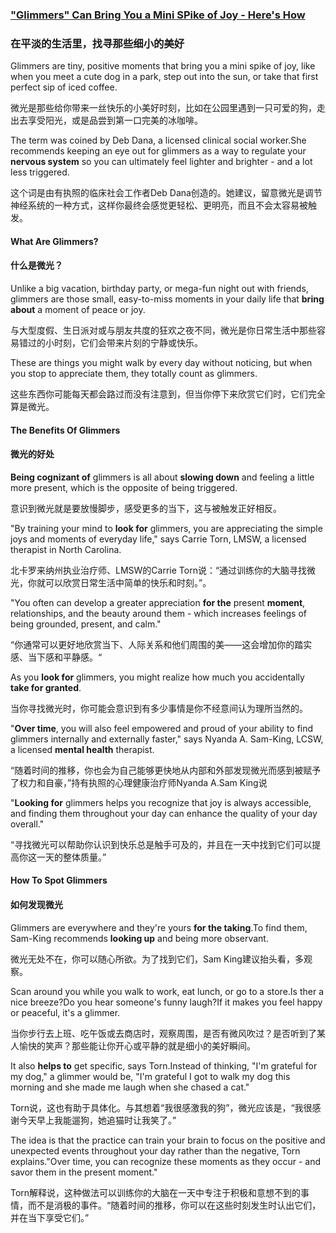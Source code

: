 ### ["Glimmers" Can Bring You a Mini SPike of Joy - Here's How](https://web.shanbay.com/reading/web-news/articles/zlpex)
### 在平淡的生活里，找寻那些细小的美好

Glimmers are tiny, positive moments that bring you a mini spike of joy, like when you meet a cute dog in a park, step out into the sun, or take that first perfect sip of iced coffee.

微光是那些给你带来一丝快乐的小美好时刻，比如在公园里遇到一只可爱的狗，走出去享受阳光，或是品尝到第一口完美的冰咖啡。

The term was coined by Deb Dana, a licensed clinical social worker.She recommends keeping an eye out for glimmers as a way to regulate your **nervous system** so you can ultimately feel lighter and brighter - and a lot less triggered.

这个词是由有执照的临床社会工作者Deb Dana创造的。她建议，留意微光是调节神经系统的一种方式，这样你最终会感觉更轻松、更明亮，而且不会太容易被触发。

#### What Are Glimmers?

#### 什么是微光？

Unlike a big vacation, birthday party, or mega-fun night out with friends, glimmers are those small, easy-to-miss moments in your daily life that **bring about** a moment of peace or joy.

与大型度假、生日派对或与朋友共度的狂欢之夜不同，微光是你日常生活中那些容易错过的小时刻，它们会带来片刻的宁静或快乐。

These are things you might walk by every day without noticing, but when you stop to appreciate them, they totally count as glimmers.

这些东西你可能每天都会路过而没有注意到，但当你停下来欣赏它们时，它们完全算是微光。

#### The Benefits Of Glimmers

#### 微光的好处

**Being cognizant of** glimmers is all about **slowing down** and feeling a little more present, which is the opposite of being triggered.

意识到微光就是要放慢脚步，感受更多的当下，这与被触发正好相反。

"By training your mind to **look for** glimmers, you are appreciating the simple joys and moments of everyday life," says Carrie Torn, LMSW, a licensed therapist in North Carolina.

北卡罗来纳州执业治疗师、LMSW的Carrie Torn说：“通过训练你的大脑寻找微光，你就可以欣赏日常生活中简单的快乐和时刻。”。

"You often can develop a greater appreciation **for the** present **moment**, relationships, and the beauty around them - which increases feelings of being grounded, present, and calm."

“你通常可以更好地欣赏当下、人际关系和他们周围的美——这会增加你的踏实感、当下感和平静感。“

As you **look for** glimmers, you might realize how much you accidentally **take for granted**.

当你寻找微光时，你可能会意识到有多少事情是你不经意间认为理所当然的。

"**Over time**, you will also feel empowered and proud of your ability to find glimmers internally and externally faster," says Nyanda A. Sam-King, LCSW, a licensed **mental health** therapist.

“随着时间的推移，你也会为自己能够更快地从内部和外部发现微光而感到被赋予了权力和自豪，”持有执照的心理健康治疗师Nyanda A.Sam King说

"**Looking for** glimmers helps you recognize that joy is always accessible, and finding them throughout your day can enhance the quality of your day overall."

“寻找微光可以帮助你认识到快乐总是触手可及的，并且在一天中找到它们可以提高你这一天的整体质量。”

#### How To Spot Glimmers

#### 如何发现微光

Glimmers are everywhere and they're yours **for the taking**.To find them, Sam-King recommends **looking up** and being more observant.

微光无处不在，你可以随心所欲。为了找到它们，Sam King建议抬头看，多观察。

Scan around you while you walk to work, eat lunch, or go to a store.Is ther a nice breeze?Do you hear someone's funny laugh?If it makes you feel happy or peaceful, it's a glimmer.

当你步行去上班、吃午饭或去商店时，观察周围，是否有微风吹过？是否听到了某人愉快的笑声？那些能让你开心或平静的就是细小的美好瞬间。

It also **helps to** get specific, says Torn.Instead of thinking, "I'm grateful for my dog," a glimmer would be, "I'm grateful I got to walk my dog this morning and she made me laugh when she chased a cat."

Torn说，这也有助于具体化。与其想着“我很感激我的狗”，微光应该是，“我很感谢今天早上我能遛狗，她追猫时让我笑了。”

The idea is that the practice can train your brain to focus on the positive and unexpected events throughout your day rather than the negative, Torn explains."Over time, you can recognize these moments as they occur - and savor them in the present moment."

Torn解释说，这种做法可以训练你的大脑在一天中专注于积极和意想不到的事情，而不是消极的事件。“随着时间的推移，你可以在这些时刻发生时认出它们，并在当下享受它们。”